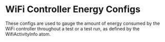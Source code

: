 # WiFi Controller Energy Configs

These configs are used to gauge the amount of energy consumed by the WiFi controller throughout a
test or a test run, as defined by the WifiActivityInfo atom.
